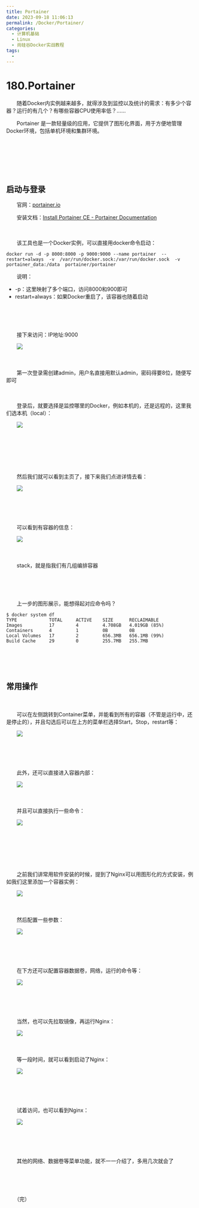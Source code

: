 ```yaml
---
title: Portainer
date: 2023-09-18 11:06:13
permalink: /Docker/Portainer/
categories:
  - 计算机基础
  - Linux
  - 尚硅谷Docker实战教程
tags:
  - 
---
```

# 180.Portainer

　　随着Docker内实例越来越多，就得涉及到监控以及统计的需求：有多少个容器？运行的有几个？有哪些容器CPU使用率低？......

　　Portainer 是一款轻量级的应用，它提供了图形化界面，用于方便地管理Docker环境，包括单机环境和集群环境。
<!-- more -->
　　‍

　　‍

　　‍

## 启动与登录

　　官网：[portainer.io](https://www.portainer.io/)

　　安装文档：[Install Portainer CE - Portainer Documentation](https://docs.portainer.io/start/install-ce)

　　‍

　　该工具也是一个Docker实例，可以直接用docker命令启动：

```shell
docker run -d -p 8000:8000 -p 9000:9000 --name portainer  --restart=always  -v  /var/run/docker.sock:/var/run/docker.sock  -v portainer_data:/data  portainer/portainer
```

　　说明：

* -p：这里映射了多个端口，访问8000和900即可
* restart=always：如果Docker重启了，该容器也随着启动

　　‍

　　‍

　　接下来访问：IP地址:9000

　　![](https://image.peterjxl.com/blog/image-20230917183603-xw9bjnv.png)

　　‍

　　第一次登录需创建admin，用户名直接用默认admin，密码得要8位，随便写即可

　　‍

　　登录后，就要选择是监控哪里的Docker，例如本机的，还是远程的，这里我们选本机（local）：

　　![](https://image.peterjxl.com/blog/image-20230917183659-n7vipk9.png)

　　‍

　　‍

　　‍

　　然后我们就可以看到主页了，接下来我们点进详情去看：

　　![](https://image.peterjxl.com/blog/image-20230917183837-b9vw3dx.png)

　　‍

　　‍

　　可以看到有容器的信息：

　　![](https://image.peterjxl.com/blog/image-20230917183902-grwo278.png)

　　‍

　　stack，就是指我们有几组编排容器

　　‍

　　‍

　　上一步的图形展示，能想得起对应命令吗？

```shell
$ docker system df
TYPE            TOTAL     ACTIVE    SIZE      RECLAIMABLE
Images          17        4         4.708GB   4.019GB (85%)
Containers      4         1         0B        0B
Local Volumes   17        2         656.3MB   656.1MB (99%)
Build Cache     29        0         255.7MB   255.7MB
```

　　‍

　　‍

## 常用操作

　　‍

　　可以在左侧跳转到Container菜单，并能看到所有的容器（不管是运行中，还是停止的），并且勾选后可以在上方的菜单栏选择Start，Stop，restart等：

　　![](https://image.peterjxl.com/blog/image-20230917210212-sg881w5.png)

　　‍

　　

　　此外，还可以直接进入容器内部：

　　![](https://image.peterjxl.com/blog/image-20230917210238-17mtbqa.png)

　　‍

　　并且可以直接执行一些命令：

　　![](https://image.peterjxl.com/blog/image-20230917210301-w2d2c8p.png)

　　‍

　　

　　‍

　　之前我们讲常用软件安装的时候，提到了Nginx可以用图形化的方式安装，例如我们这里添加一个容器实例：

　　![](https://image.peterjxl.com/blog/image-20230917210508-choqffp.png)

　　‍

　　然后配置一些参数：

　　![](https://image.peterjxl.com/blog/image-20230917210614-380up3o.png)

　　‍

　　‍

　　在下方还可以配置容器数据卷，网络，运行的命令等：

　　![](https://image.peterjxl.com/blog/image-20230917210646-y5xqsr0.png)

　　‍

　　‍

　　当然，也可以先拉取镜像，再运行Nginx：

　　![](https://image.peterjxl.com/blog/image-20230917210408-q6vwvlp.png)

　　‍

　　等一段时间，就可以看到启动了Nginx：

　　![](https://image.peterjxl.com/blog/image-20230917210834-3t5nejv.png)

　　‍

　　‍

　　试着访问，也可以看到Nginx：

　　![](https://image.peterjxl.com/blog/image-20230917210831-9rvvfwu.png)

　　‍

　　‍

　　其他的网络、数据卷等菜单功能，就不一一介绍了，多用几次就会了

　　‍

　　‍

　　（完）

　　‍
